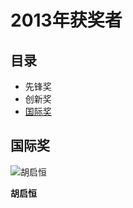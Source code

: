 # 2013年获奖者 #

## 目录 ##

* 先锋奖
* 创新奖
* [国际奖](#国际奖)

## 国际奖 ##

![胡启恒](https://www.internethalloffame.org/sites/default/files/inductees/Qh%20Hu.jpg)

**胡启恒**